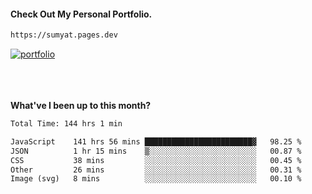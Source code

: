 #### Check Out My Personal Portfolio.
````bash
https://sumyat.pages.dev
````

<a href='https://sumyat.pages.dev/'>
    <img src='https://github.com/sumyat-aung/sumyat-aung/assets/108873224/c9b4f2be-c585-4dd3-84e1-692c3854a6d8' alt='portfolio' align='center' />
</a>


<br />
<br />


<br />
<br />

**What've I been up to this month?**

<!--START_SECTION:waka-->

```txt
Total Time: 144 hrs 1 min

JavaScript    141 hrs 56 mins ████████████████████████▓   98.25 %
JSON          1 hr 15 mins    ▒░░░░░░░░░░░░░░░░░░░░░░░░   00.87 %
CSS           38 mins         ░░░░░░░░░░░░░░░░░░░░░░░░░   00.45 %
Other         26 mins         ░░░░░░░░░░░░░░░░░░░░░░░░░   00.31 %
Image (svg)   8 mins          ░░░░░░░░░░░░░░░░░░░░░░░░░   00.10 %
```

<!--END_SECTION:waka-->




